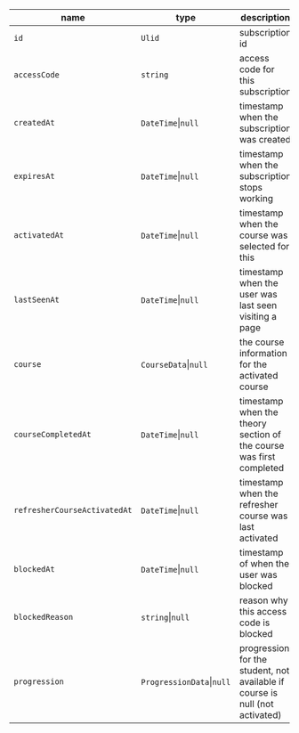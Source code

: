 | name                         | type                      | description                                                                  |
|------------------------------|---------------------------|------------------------------------------------------------------------------|
| `id`                         | `Ulid`                    | subscription id                                                              |
| `accessCode`                 | `string`                  | access code for this subscription                                            |
| `createdAt`                  | `DateTime`\|`null`        | timestamp when the subscription was created                                  |
| `expiresAt`                  | `DateTime`\|`null`        | timestamp when the subscription stops working                                |
| `activatedAt`                | `DateTime`\|`null`        | timestamp when the course was selected for this                              |
| `lastSeenAt`                 | `DateTime`\|`null`        | timestamp when the user was last seen visiting a page                        |
| `course`                     | `CourseData`\|`null`      | the course information for the activated course                              |
| `courseCompletedAt`          | `DateTime`\|`null`        | timestamp when the theory section of the course was first completed          |
| `refresherCourseActivatedAt` | `DateTime`\|`null`        | timestamp when the refresher course was last activated                       |
| `blockedAt`                  | `DateTime`\|`null`        | timestamp of when the user was blocked                                       |
| `blockedReason`              | `string`\|`null`          | reason why this access code is blocked                                       |
| `progression`                | `ProgressionData`\|`null` | progression for the student, not available if course is null (not activated) |
